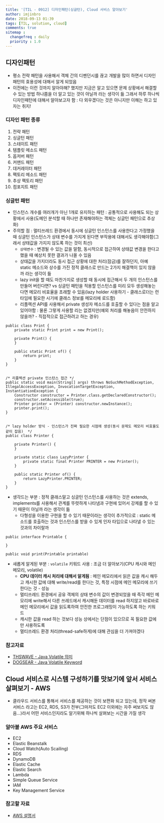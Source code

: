 ```yaml
---
title: '[TIL - 0912] 디자인패턴(싱글턴), Cloud 서비스 알아보기'
author: imjinbro
date: 2018-09-13 01:39
tags: [TIL, solution, cloud]
comments: true
sitemap :
  changefreq : daily
  priority : 1.0
---
```


## 디자인패턴
* 평소 전략 패턴을 사용해서 객체 간의 디펜던시를 끊고 개발을 많이 하면서 디자인패턴의 효용성에 대해서 알게 되었음
* 이전에는 이런 것까지 알아야해? 했지만 지금은 알고 있으면 문제 상황에서 해결할 수 있는 방법 하나쯤을 더 알고 있는 것이 아닐까 라는 생각이 듦 그래서 하루 하나씩 디자인패턴에 대해서 알아보고자 함 : 다 외우겠다는 것은 아니지만 이해는 하고 있자는 취지!
   
### 디자인 패턴 종류
1. 전략 패턴
2. 싱글턴 패턴
3. 스테이트 패턴
4. 템플릿 메소드 패턴
5. 옵저버 패턴
6. 커맨드 패턴
7. 데커레이터 패턴
8. 팩토리 메소드 패턴
9. 추상 팩토리 패턴
10. 컴포지트 패턴
  
### 싱글턴 패턴
* 인스턴스 개수를 여러개가 아닌 1개로 유지하는 패턴 : 공통적으로 사용해도 되는 상황에서 사용(도메인 분석할 때 하나만 존재해야하는 객체는 싱글턴 패턴으로 추상화)
* 주의할 점 : 멀티쓰레드 환경에서 동시에 싱글턴 인스턴스를 사용한다고 가정했을 때 싱글턴 인스턴스가 상태 변수를 가지게 된다면 부작용에 대해서도 생각해야함(그래서 상태값을 가지지 않도록 하는 것이 최선)
  * ```상태변수``` : 변경될 수 있는 값을 말함, 동시적으로 접근하여 상태값 변경을 한다고 했을 때 예상치 못한 결과가 나올 수 있음
  * 상태값을 가지더라도 동시 접근 상황에 대한 처리(잠금)를 잘하던지, 아예 static 메소드와 상수를 가진 정적 클래스로 만드는 2가지 해결책이 있지 않을까 라는 생각이 듦 
  * lazy init을 할 때도 마찬가지로 생성할 때 동시에 접근해서 두 개의 인스턴스를 만들어 버린다면? vs 싱글턴 패턴을 적용할 인스턴스를 미리 모두 생성해놓는다면 메모리 비효율을 초래할 수 있음(lazy holder 사용하기 - 클래스로더는 런타임에 필요한 시기에 클래스 정보를 메모리에 로드함)
  * 리플렉션 API를 사용해서 private 생성자 메소드를 호출할 수 있다는 점을 알고 있어야함 : 물론 그렇게 사용할 리는 없겠지만(예외 처리를 해놓음이 안전하지않을까? - 직접적으로 접근하려고 하는 경우)
  
~~~
public class Print { 
    private static Print print = new Print();

    private Print() {
    }

    public static Print of() {
        return print;
    }
}


/* 리플렉션 private 인스턴스 접근 */
public static void main(String[] args) throws NoSuchMethodException, IllegalAccessException, InvocationTargetException, InstantiationException {
    Constructor constructor = Printer.class.getDeclaredConstructor();
    constructor.setAccessible(true);
    Printer printer = (Printer) constructor.newInstance();
    printer.print();
}


/* lazy holder 방식 - 인스턴스가 진짜 필요한 시점에 생성(동시 문제도 메모리 비효율도 같이 잡음)  */
public class Printer {

    private Printer() {
    }

    private static class LazyPrinter {
        private static final Printer PRINTER = new Printer();
    }

    public static Printer of() {
        return LazyPrinter.PRINTER;
    }
}
~~~

  
* 생각드는 부분 : 정적 클래스말고 싱글턴 인스턴스를 사용하는 것은 extends, implements를 사용해서 관계를 뚜렷하게 나타냄과 구현에 있어서 강제를 할 수 있기 때문이 아닐까 라는 생각이 듦
  * 다형성을 이용한 구현을 할 수 있기 때문이라는 생각이 추가적으로 : static 메소드를 호출하는 것과 인스턴스를 받을 수 있게 인자 타입으로 나타낼 수 있는 것과의 차이랄까

~~~
public interface Printable {
    
}

public void print(Printable printable)
~~~
   
* 새롭게 알게된 부분 : ```volatile``` 키워드 사용 : 조금 더 알아보기(CPU 캐시와 메인 메모리, volatile)
  * **CPU 데이터 캐시 처리에 대해서 알게됨** : 메인 메모리에서 읽은 값을 캐시 해두고 캐시한 값에 대해 write/read를 한다는 것, 특정 시점에 메인 메모리에 쓰기한다는 것 - 성능
  * 멀티쓰레드 환경에서 공유 객체의 상태 변수의 값이 변경되었을 때 즉각 메인 메모리에 write해서 다른 쓰레드에서 캐시해둔 데이터를 read 하지않고 바로바로 메인 메모리에서 값을 읽도록하여 안전한 프로그래밍이 가능하도록 하는 키워드
  * 캐시한 값을 read 하는 것보다 성능 상에서는 단점이 있으므로 꼭 필요한 값에만 사용하도록
  * 멀티쓰레드 환경 처리(thread-safe하게)에 대해 관심을 더 가져야겠다
  
### 참고자료
* [THSWAVE - Java Volatile 의미](http://thswave.github.io/java/2015/03/08/java-volatile.html)
* [DOGSEAR - Java Volatile Keyword](https://jinjoochoi.github.io/post/2018/03/11/Java-Volatile-Keyword.html)
  
## Cloud 서비스로 시스템 구성하기를 맛보기에 앞서 서비스 살펴보기 - AWS
* 클라우드 서비스를 통해서 서비스를 제공하는 것이 보편화 되고 있는데, 정작 써본 서비스 라고는 EC2, RDS, S3가 전부(그마저도 EC2 이외에는 자주 써보지도 않음...)라서 어떤 서비스인지라도 알기위해 하나씩 살펴보는 시간을 가질 생각
  
### 알아볼 AWS 주요 서비스
* EC2
* Elastic Beanstalk
* Cloud Watch(Auto Scailing)
* RDS
* DynamoDB
* Elastic Cache
* Elastic Search
* Lambda
* Simple Queue Service
* IAM
* Key Management Service
  
### 참고할 자료
* [AWS 설명서](https://aws.amazon.com/ko/documentation/)

